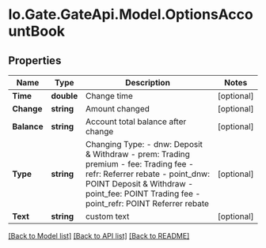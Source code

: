 
# Io.Gate.GateApi.Model.OptionsAccountBook

## Properties

Name | Type | Description | Notes
------------ | ------------- | ------------- | -------------
**Time** | **double** | Change time | [optional] 
**Change** | **string** | Amount changed | [optional] 
**Balance** | **string** | Account total balance after change | [optional] 
**Type** | **string** | Changing Type: - dnw: Deposit &amp; Withdraw - prem: Trading premium - fee: Trading fee - refr: Referrer rebate - point_dnw: POINT Deposit &amp; Withdraw - point_fee: POINT Trading fee - point_refr: POINT Referrer rebate | [optional] 
**Text** | **string** | custom text | [optional] 

[[Back to Model list]](../README.md#documentation-for-models)
[[Back to API list]](../README.md#documentation-for-api-endpoints)
[[Back to README]](../README.md)

